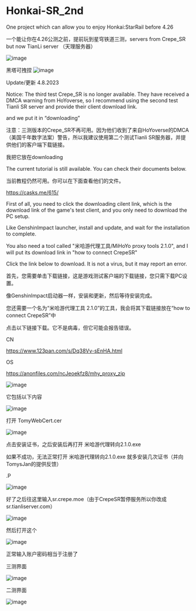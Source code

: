 # Honkai-SR_2nd
One project which can allow you to enjoy Honkai:StarRail before 4.26

一个能让你在4.26公测之前，提前玩到星穹铁道三测，servers from Crepe_SR but now TianLi server （天理服务器）

![image](https://user-images.githubusercontent.com/72502875/230724484-195d278e-2e73-47ac-a0a8-0beee2a96d78.png)


黑塔可拽捏
![image](https://user-images.githubusercontent.com/72502875/230723304-3920c5ea-4af2-4ca2-85ca-83f5dcff70bc.png)


Update/更新 4.8.2023

Notice: The third test Crepe_SR is no longer available. They have received a DMCA warning from HoYoverse, so I recommend using the second test Tianli SR server and provide their client download link.

and we put it in “downloading”

注意：三测版本的Crepe_SR不再可用。因为他们收到了来自HoYoverse的DMCA（美国千年数字法案）警告，所以我建议使用第二个测试Tianli SR服务器，并提供他们的客户端下载链接。

我把它放在downloading

The current tutorial is still available. You can check their documents below.

当前教程仍然可用。你可以在下面查看他们的文件。

https://casks.me/615/


First of all, you need to click the downloading cilent link, which is the download link of the game's test client, and you only need to download the PC setup.

Like GenshinImpact launcher, install and update, and wait for the installation to complete.

You also need a tool called "米哈游代理工具/MiHoYo proxy tools 2.1.0", and I will put its download link in "how to connect CrepeSR"

Click the link below to download. It is not a virus, but it may report an error.

首先，您需要单击下载链接，这是游戏测试客户端的下载链接，您只需下载PC设置。

像GenshinImpact启动器一样，安装和更新，然后等待安装完成。

您还需要一个名为“米哈游代理工具 2.1.0”的工具，我会将其下载链接放在“how to connect CrepeSR”中

点击以下链接下载。它不是病毒，但它可能会报告错误。

CN

https://www.123pan.com/s/Dq38Vv-sEnHA.html

OS

https://anonfiles.com/ncJeoekfz8/mhy_proxy_zip

![image](https://user-images.githubusercontent.com/72502875/230722390-bbeb2ee2-a2af-4412-93b9-d2a453f12506.png)


它包括以下内容


![image](https://user-images.githubusercontent.com/72502875/230723890-d79c5839-c2f5-4558-9cbc-ea225cdbc196.png)


打开 TomyWebCert.cer

![image](https://user-images.githubusercontent.com/72502875/230724068-7d9fd5cf-edc9-404e-b662-a45b5a54f5ee.png)

点击安装证书，之后安装后再打开  米哈游代理转向2.1.0.exe

如果不成功，无法正常打开 米哈游代理转向2.1.0.exe 就多安装几次证书（并向TomysJan的提供反馈）

.P

![image](https://user-images.githubusercontent.com/72502875/230724248-e741a428-4996-4e3e-8ec7-a2f2d713701e.png)

好了之后往这里输入sr.crepe.moe（由于CrepeSR暂停服务所以你改成sr.tianliserver.com）

![image](https://user-images.githubusercontent.com/72502875/230724285-478f6cd5-9f3e-409c-8685-107c02b11880.png)

然后打开这个

![image](https://user-images.githubusercontent.com/72502875/230724379-82e6e674-4431-4ac3-937a-99906af8e0cb.png)

正常输入账户密码相当于注册了

三测界面

![image](https://user-images.githubusercontent.com/72502875/230724736-6485e0fd-cc38-4e33-9f7f-570df7466c1c.png)


二测界面

![image](https://user-images.githubusercontent.com/72502875/230724369-affa5711-212e-4418-86f0-ea863846dc9d.png)



